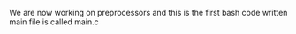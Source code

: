 We are now working on preprocessors and this is the first bash code written
main file is called main.c
